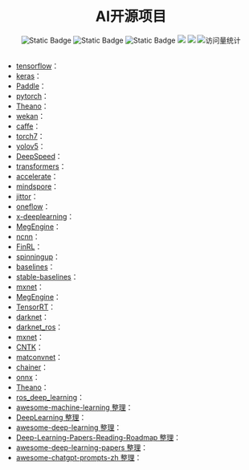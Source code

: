 <div align="center">
<h1>AI开源项目</h1>
</div>


<div align="center">
    <img alt="Static Badge" src="https://img.shields.io/badge/QQ-1482275402-red">
    <img alt="Static Badge" src="https://img.shields.io/badge/%E5%BE%AE%E4%BF%A1-lizhengxiao99-green">
    <img alt="Static Badge" src="https://img.shields.io/badge/Email-dauger%40126.com-brown">
    <a href="https://blog.csdn.net/daoge2666/"><img src="https://img.shields.io/badge/CSDN-论坛-c32136" /></a>
    <a href="https://www.zhihu.com/people/dao-ge-92-60/"><img src="https://img.shields.io/badge/Zhihu-知乎-blue" /></a>
    <img src="https://komarev.com/ghpvc/?username=LiZhengXiao99&label=Views&color=0e75b6&style=flat" alt="访问量统计" />
</div>
<br/>

* [tensorflow](https://github.com/tensorflow/tensorflow)：
* [keras](https://github.com/keras-team/keras)：
* [Paddle](https://github.com/PaddlePaddle/Paddle)：
* [pytorch](https://github.com/pytorch/pytorch)：
* [Theano](https://github.com/Theano/Theano)：
* [wekan](https://github.com/wekan/wekan)：
* [caffe](https://github.com/BVLC/caffe)：
* [torch7](https://github.com/torch/torch7)：
* [yolov5](https://github.com/ultralytics/yolov5)：
* [DeepSpeed](https://github.com/microsoft/DeepSpeed)：
* [transformers](https://github.com/huggingface/transformers)：
* [accelerate](https://github.com/huggingface/accelerate)：
* [mindspore](https://github.com/mindspore-ai/mindspore)：
* [jittor](https://github.com/Jittor/jittor)：
* [oneflow](https://github.com/Oneflow-Inc/oneflow)：
* [x-deeplearning](https://github.com/alibaba/x-deeplearning)：
* [MegEngine](https://github.com/MegEngine/MegEngine)：
* [ncnn](https://github.com/Tencent/ncnn)：
* [FinRL](https://github.com/AI4Finance-Foundation/FinRL)：
* [spinningup](https://github.com/openai/spinningup)：
* [baselines](https://github.com/openai/baselines)：
* [stable-baselines](https://github.com/hill-a/stable-baselines)：
* [mxnet](https://github.com/apache/mxnet)：
* [MegEngine](https://github.com/MegEngine/MegEngine)：
* [TensorRT](https://github.com/NVIDIA/TensorRT)：
* [darknet](https://github.com/pjreddie/darknet)：
* [darknet_ros](https://github.com/leggedrobotics/darknet_ros)：
* [mxnet](https://github.com/apache/mxnet)：
* [CNTK](https://github.com/microsoft/CNTK)：
* [matconvnet](https://github.com/vlfeat/matconvnet)：
* [chainer](https://github.com/chainer/chainer)：
* [onnx](https://github.com/onnx/onnx)：
* [Theano](https://github.com/Theano/Theano)：
* [ros_deep_learning](https://github.com/dusty-nv/ros_deep_learning)：
* [awesome-machine-learning 整理](https://github.com/josephmisiti/awesome-machine-learning)：
* [DeepLearning 整理](https://github.com/Mikoto10032/DeepLearning)：
* [awesome-deep-learning 整理](https://github.com/ChristosChristofidis/awesome-deep-learning)：
* [Deep-Learning-Papers-Reading-Roadmap 整理](https://github.com/floodsung/Deep-Learning-Papers-Reading-Roadmap)：
* [awesome-deep-learning-papers 整理](https://github.com/terryum/awesome-deep-learning-papers)：
* [awesome-chatgpt-prompts-zh 整理](https://github.com/PlexPt/awesome-chatgpt-prompts-zh)：